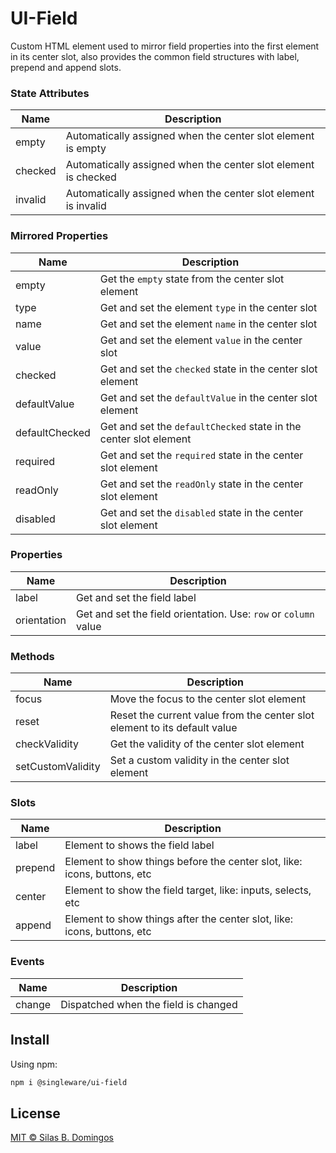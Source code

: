 # UI-Field

Custom HTML element used to mirror field properties into the first element in its center slot, also provides the common field structures with label, prepend and append slots.

### State Attributes

| Name    | Description                                                    |
| ------- | -------------------------------------------------------------- |
| empty   | Automatically assigned when the center slot element is empty   |
| checked | Automatically assigned when the center slot element is checked |
| invalid | Automatically assigned when the center slot element is invalid |

### Mirrored Properties

| Name           | Description                                                       |
| -------------- | ----------------------------------------------------------------- |
| empty          | Get the `empty` state from the center slot element                |
| type           | Get and set the element `type` in the center slot                 |
| name           | Get and set the element `name` in the center slot                 |
| value          | Get and set the element `value` in the center slot                |
| checked        | Get and set the `checked` state in the center slot element        |
| defaultValue   | Get and set the `defaultValue` in the center slot element         |
| defaultChecked | Get and set the `defaultChecked` state in the center slot element |
| required       | Get and set the `required` state in the center slot element       |
| readOnly       | Get and set the `readOnly` state in the center slot element       |
| disabled       | Get and set the `disabled` state in the center slot element       |

### Properties

| Name        | Description                                                     |
| ----------- | --------------------------------------------------------------- |
| label       | Get and set the field label                                     |
| orientation | Get and set the field orientation. Use: `row` or `column` value |

### Methods

| Name              | Description                                                               |
| ----------------- | ------------------------------------------------------------------------- |
| focus             | Move the focus to the center slot element                                 |
| reset             | Reset the current value from the center slot element to its default value |
| checkValidity     | Get the validity of the center slot element                               |
| setCustomValidity | Set a custom validity in the center slot element                          |

### Slots

| Name    | Description                                                              |
| ------- | ------------------------------------------------------------------------ |
| label   | Element to shows the field label                                         |
| prepend | Element to show things before the center slot, like: icons, buttons, etc |
| center  | Element to show the field target, like: inputs, selects, etc             |
| append  | Element to show things after the center slot, like: icons, buttons, etc  |

### Events

| Name   | Description                          |
| ------ | ------------------------------------ |
| change | Dispatched when the field is changed |

## Install

Using npm:

```sh
npm i @singleware/ui-field
```

## License

[MIT &copy; Silas B. Domingos](https://balmante.eti.br)
